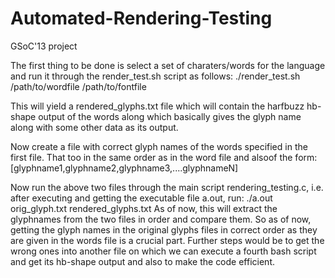 Automated-Rendering-Testing
===========================

GSoC'13 project

The first thing to be done is select a set of charaters/words for the language and run it through the render_test.sh script as follows:
		./render_test.sh /path/to/wordfile /path/to/fontfile

This will yield a rendered_glyphs.txt file which will contain the harfbuzz hb-shape output of the words along which basically gives the glyph name along with some other data as its output. 

Now create a file with correct glyph names of the words specified in the first file. That too in the same order as in the word file and alsoof the form:
		[glyphname1,glyphname2,glyphname3,....glyphnameN]

Now run the above two files through the main script rendering_testing.c, i.e. after executing and getting the executable file a.out, run:
		./a.out orig_glyph.txt rendered_glyphs.txt
As of now, this will extract the glyphnames from the two files in  order and compare them. So as of now, getting the glyph names in the original glyphs files in correct order as they are given in the words file is a crucial part. Further steps would be to get the wrong ones into another file on which we can execute a fourth bash script and get its hb-shape output and also to make the code efficient.

